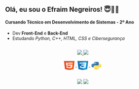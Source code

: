 ## Olá, eu sou o Efraim Negreiros! 😇👨‍🎓

#### Cursando Técnico em Desenvolvimento de Sistemas - **2º Ano**
- Dev **Front-End** e **Back-End**
- Estudando *Python, C++, HTML, CSS e Cibersegurança*

##

<div align="center">
  <a href="https://github.com/efraimjnegreiros">
  <img height="230em" src="https://github-readme-stats.vercel.app/api?username=efraimjnegreiros&show_icons=true&theme=gruvbox&include_all_commits=true&count_private=true"/>
    <img height="210em" src="https://github-readme-stats.vercel.app/api/top-langs/?username=efraimjnegreiros&layout=compact&langs_count=16&theme=dark"/>

  </div>
<div style="display: inline_block"  align="center"><br>
  <img  align="center" alt="Efraim-HTML" height="30" width="40" src="https://raw.githubusercontent.com/devicons/devicon/master/icons/html5/html5-original.svg">
  <img align="center" alt="Efraim-CSS" height="30" width="40" src="https://raw.githubusercontent.com/devicons/devicon/master/icons/css3/css3-original.svg">
  <img align="center" alt="Efraim-Python" height="30" width="40" src="https://raw.githubusercontent.com/devicons/devicon/master/icons/python/python-original.svg">
 
    

                                                                                                                                             
</div>

  
  ##
 
<div align="center"> 

  <a href="https://instagram.com/efraimj_negreiros" target="_blank"><img src="https://img.shields.io/badge/-Instagram-%23E4405F?style=for-the-badge&logo=instagram&logoColor=white" target="_blank"></a>
  <a href="https://www.linkedin.com/in/efraimnegreiros" target="_blank"><img src="https://img.shields.io/badge/-LinkedIn-%230077B5?style=for-the-badge&logo=linkedin&logoColor=white" target="_blank"></a> 
 
  <!--![Snake animation](https://github.com/cainamicael/cainamicael/blob/output/github-contribution-grid-snake.svg) -->
 
</div>
